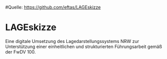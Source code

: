 #Quelle: https://github.com/eftas/LAGEskizze

# LAGEskizze

Eine digitale Umsetzung des Lagedarstellungssystems NRW zur Unterstützung einer einheitlichen und strukturierten Führungsarbeit gemäß der FwDV 100.

